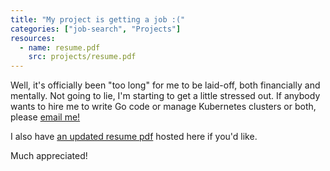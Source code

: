 ```yaml
---
title: "My project is getting a job :("
categories: ["job-search", "Projects"]
resources:
  - name: resume.pdf
    src: projects/resume.pdf
---
```


Well, it's officially been "too long" for me to be laid-off,
both financially and mentally. Not going to lie, I'm starting
to get a little stressed out. If anybody wants to hire me to 
write Go code or manage Kubernetes clusters or both, please
[email me!]([mailto://kirstenruge@gmail.com])

I also have [an updated resume pdf](resume.pdf)
hosted here if you'd like.

Much appreciated!